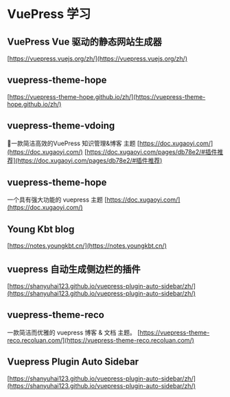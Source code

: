 # VuePress 学习

## VuePress  Vue 驱动的静态网站生成器
[https://vuepress.vuejs.org/zh/](https://vuepress.vuejs.org/zh/)

## vuepress-theme-hope
[https://vuepress-theme-hope.github.io/zh/](https://vuepress-theme-hope.github.io/zh/)

## vuepress-theme-vdoing
🚀一款简洁高效的VuePress 知识管理&博客 主题
[https://doc.xugaoyi.com/](https://doc.xugaoyi.com/)
[https://doc.xugaoyi.com/pages/db78e2/#插件推荐](https://doc.xugaoyi.com/pages/db78e2/#插件推荐)

## vuepress-theme-hope
一个具有强大功能的 vuepress 主题
[https://doc.xugaoyi.com/](https://doc.xugaoyi.com/)

## Young Kbt blog

[https://notes.youngkbt.cn/](https://notes.youngkbt.cn/)

## vuepress 自动生成侧边栏的插件

[https://shanyuhai123.github.io/vuepress-plugin-auto-sidebar/zh/](https://shanyuhai123.github.io/vuepress-plugin-auto-sidebar/zh/)

## vuepress-theme-reco
一款简洁而优雅的 vuepress 博客 & 文档 主题。
[https://vuepress-theme-reco.recoluan.com/](https://vuepress-theme-reco.recoluan.com/)

## Vuepress Plugin Auto Sidebar
[https://shanyuhai123.github.io/vuepress-plugin-auto-sidebar/zh/](https://shanyuhai123.github.io/vuepress-plugin-auto-sidebar/zh/)